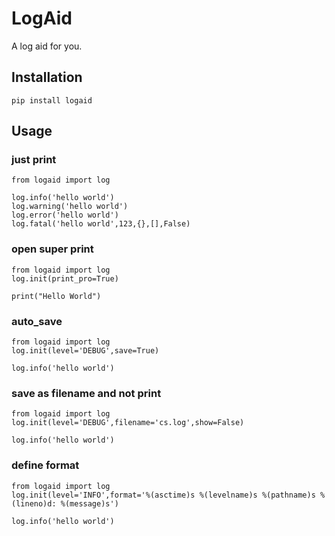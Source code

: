 # LogAid

A log aid for you.

## Installation
```
pip install logaid
```

## Usage 
### just print
```
from logaid import log

log.info('hello world')
log.warning('hello world')
log.error('hello world')
log.fatal('hello world',123,{},[],False)
```
### open super print
```
from logaid import log
log.init(print_pro=True)

print("Hello World")
```
### auto_save
```
from logaid import log
log.init(level='DEBUG',save=True)

log.info('hello world')
```
### save as filename and not print
```
from logaid import log
log.init(level='DEBUG',filename='cs.log',show=False)

log.info('hello world')
```
### define format
```
from logaid import log
log.init(level='INFO',format='%(asctime)s %(levelname)s %(pathname)s %(lineno)d: %(message)s')

log.info('hello world')

```